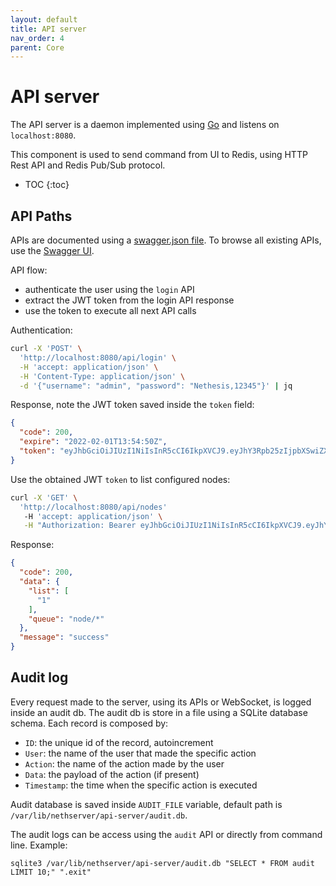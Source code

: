 ```yaml
---
layout: default
title: API server
nav_order: 4
parent: Core
---
```


# API server

The API server is a daemon implemented using [Go](https://golang.org) and listens on `localhost:8080`.

This component is used to send command from UI to Redis, using HTTP Rest API and Redis Pub/Sub protocol.

* TOC
{:toc}

## API Paths

APIs are documented using a [swagger.json file](https://raw.githubusercontent.com/NethServer/ns8-scratchpad/swagdoc/swagger.json).
To browse all existing APIs, use the [Swagger UI](https://petstore.swagger.io/?url=https://raw.githubusercontent.com/NethServer/ns8-scratchpad/swagdoc/swagger.json).

API flow:
- authenticate the user using the `login` API
- extract the JWT token from the login API response
- use the token to execute all next API calls

Authentication:
```bash
curl -X 'POST' \
  'http://localhost:8080/api/login' \
  -H 'accept: application/json' \
  -H 'Content-Type: application/json' \
  -d '{"username": "admin", "password": "Nethesis,12345"}' | jq
```

Response, note the JWT token saved inside the `token` field:
```json
{
  "code": 200,
  "expire": "2022-02-01T13:54:50Z",
  "token": "eyJhbGciOiJIUzI1NiIsInR5cCI6IkpXVCJ9.eyJhY3Rpb25zIjpbXSwiZXhwIjoxNjQzNzIzNjkwLCJpZCI6ImFkbWluIiwib3JpZ19pYXQiOjE2NDMxMTg4OTAsInJvbGUiOiIifQ.BzzmleO6ln40DQUZr4FUyFTFEle6PkK-ar-vqwXJ5uo"
}
```

Use the obtained JWT `token` to list configured nodes:
```bash
curl -X 'GET' \ 
  'http://localhost:8080/api/nodes'
   -H 'accept: application/json' \
   -H "Authorization: Bearer eyJhbGciOiJIUzI1NiIsInR5cCI6IkpXVCJ9.eyJhY3Rpb25zIjpbXSwiZXhwIjoxNjQzNzIzNjkwLCJpZCI6ImFkbWluIiwib3JpZ19pYXQiOjE2NDMxMTg4OTAsInJvbGUiOiIifQ.BzzmleO6ln40DQUZr4FUyFTFEle6PkK-ar-vqwXJ5uo"
```

Response:
```json
{
  "code": 200,
  "data": {
    "list": [
      "1"
    ],
    "queue": "node/*"
  },
  "message": "success"
}
```

## Audit log

Every request made to the server, using its APIs or WebSocket, is logged inside an audit db.
The audit db is store in a file using a SQLite database schema. Each record is composed by:
- `ID`: the unique id of the record, autoincrement
- `User`: the name of the user that made the specific action
- `Action`: the name of the action made by the user
- `Data`: the payload of the action (if present)
- `Timestamp`: the time when the specific action is executed

Audit database is saved inside `AUDIT_FILE` variable, default path is `/var/lib/nethserver/api-server/audit.db`.

The audit logs can be access using the `audit` API or directly from command line.
Example:
```
sqlite3 /var/lib/nethserver/api-server/audit.db "SELECT * FROM audit LIMIT 10;" ".exit"
```
